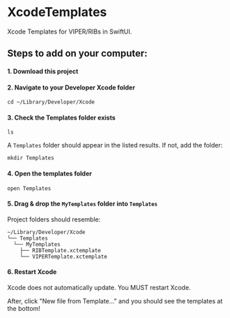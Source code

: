 # XcodeTemplates

Xcode Templates for VIPER/RIBs in SwiftUI.

## Steps to add on your computer:

#### 1. Download this project

#### 2. Navigate to your Developer Xcode folder

```
cd ~/Library/Developer/Xcode
```

#### 3. Check the Templates folder exists

```
ls
```

A `Templates` folder should appear in the listed results. If not, add the folder:

```
mkdir Templates
```

#### 4. Open the templates folder

```
open Templates
```

#### 5. Drag & drop the `MyTemplates` folder into `Templates`

Project folders should resemble:

```
~/Library/Developer/Xcode
└── Templates
  └── MyTemplates
    ├── RIBTemplate.xctemplate
    └── VIPERTemplate.xctemplate 
```

#### 6. Restart Xcode

Xcode does not automatically update. You MUST restart Xcode.

After, click "New file from Template..." and you should see the templates at the bottom!
